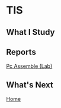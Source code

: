 # TIS
<h2>What I Study</h2>

<h2>Reports</h2>

<a href="https://github.com/chuahhw/pcassemble">Pc Assemble (Lab)</a>

<h2>What's Next</h2>
<a href="https://github.com/chuahhw">Home</a>
